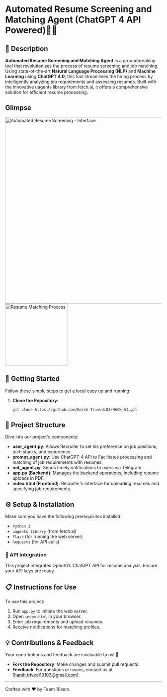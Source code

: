 

# Automated Resume Screening and Matching Agent (ChatGPT 4 API Powered)🤖📄

## 🌟 Description
**Automated Resume Screening and Matching Agent** is a groundbreaking tool that revolutionizes the process of resume screening and job matching. Using state-of-the-art **Natural Language Processing (NLP)** and **Machine Learning** using **ChatGPT 4.0**, this tool streamlines the hiring process by intelligently analyzing job requirements and assessing resumes. Built with the innovative uagents library from fetch.ai, it offers a comprehensive solution for efficient resume processing.
## Glimpse
<img src="https://pbs.twimg.com/media/GCXltftWkAAIjtz?format=jpg&name=large" width="600px" alt="Automated Resume Screening - Interface">
<img src="https://pbs.twimg.com/media/GCXlximXYAA0RWM?format=jpg&name=medium" width="200px" alt="Resume Matching Process">

##  🚀 Getting Started
Follow these simple steps to get a local copy up and running:

1. **Clone the Repository:**
   ```bash
   git clone https://github.com/Harsh-Trivedi03/HACK-AI.git
   ```

## 📁 Project Structure
Dive into our project's components:

- **user_agent.py**: Allows Recruiter to set his preference on job positions, tech stacks, and experience.
- **prompt_agent.py**: Use ChatGPT-4 API to Facilitates processing and matching of job requirements with resumes.
- **not_agent.py**: Sends timely notifications to users via Telegram.
- **app.py (Backend)**: Manages the backend operations, including resume uploads in PDF.
- **index.html (Frontend)**: Recruiter's interface for uploading resumes and specifying job requirements.

## ⚙️ Setup & Installation
Make sure you have the following prerequisites installed:

- `Python 3`
- `uagents library` (from fetch.ai)
- `Flask` (for running the web server)
- `Requests` (for API calls)

### 🔗 API Integration
This project integrates OpenAI's ChatGPT API for resume analysis. Ensure your API keys are ready.

## 📋 Instructions for Use
To use this project:

1. Run `app.py` to initiate the web server.
2. Open `index.html` in your browser.
3. Enter job requirements and upload resumes.
4. Receive notifications for matching profiles.

## 💡 Contributions & Feedback
Your contributions and feedback are invaluable to us! 🌟

- **Fork the Repository**: Make changes and submit pull requests.
- **Feedback**: For questions or issues, contact us at [harsh.trivedi19103@gmail.com].
---

Crafted with ❤️ by Team 10xers.
```

